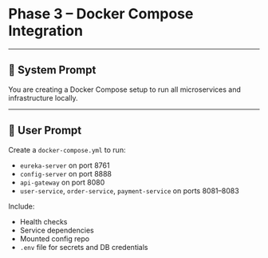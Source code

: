 # Phase 3 – Docker Compose Integration

---

## 🧠 System Prompt

You are creating a Docker Compose setup to run all microservices and infrastructure locally.

---

## 💬 User Prompt

Create a `docker-compose.yml` to run:
- `eureka-server` on port 8761
- `config-server` on port 8888
- `api-gateway` on port 8080
- `user-service`, `order-service`, `payment-service` on ports 8081–8083

Include:
- Health checks
- Service dependencies
- Mounted config repo
- `.env` file for secrets and DB credentials